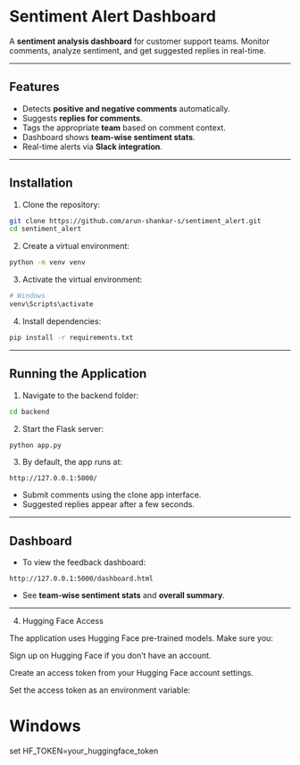 # Sentiment Alert Dashboard

A **sentiment analysis dashboard** for customer support teams. Monitor comments, analyze sentiment, and get suggested replies in real-time.

---

## Features

* Detects **positive and negative comments** automatically.
* Suggests **replies for comments**.
* Tags the appropriate **team** based on comment context.
* Dashboard shows **team-wise sentiment stats**.
* Real-time alerts via **Slack integration**.

---

## Installation

1. Clone the repository:

```bash
git clone https://github.com/arun-shankar-s/sentiment_alert.git
cd sentiment_alert
```

2. Create a virtual environment:

```bash
python -m venv venv
```

3. Activate the virtual environment:

```bash
# Windows
venv\Scripts\activate
```

4. Install dependencies:

```bash
pip install -r requirements.txt
```

---

## Running the Application

1. Navigate to the backend folder:

```bash
cd backend
```

2. Start the Flask server:

```bash
python app.py
```

3. By default, the app runs at:

```
http://127.0.0.1:5000/
```

* Submit comments using the clone app interface.
* Suggested replies appear after a few seconds.

---

## Dashboard

* To view the feedback dashboard:

```
http://127.0.0.1:5000/dashboard.html
```

* See **team-wise sentiment stats** and **overall summary**.

---


4. Hugging Face Access

The application uses Hugging Face pre-trained models. Make sure you:

Sign up on Hugging Face
 if you don’t have an account.

Create an access token from your Hugging Face account settings.

Set the access token as an environment variable:

# Windows
set HF_TOKEN=your_huggingface_token
